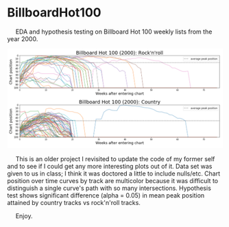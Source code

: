 # BillboardHot100
&nbsp;&nbsp;&nbsp;&nbsp;&nbsp;EDA and hypothesis testing on Billboard Hot 100 weekly lists from the year 2000.

![](assets/rnr_country.png)

&nbsp;&nbsp;&nbsp;&nbsp;&nbsp;This is an older project I revisited to update the code of my former self and to see if I could get any more interesting plots out of it.  Data set was given to us in class; I think it was doctored a little to include nulls/etc.  Chart position over time curves by track are multicolor because it was difficult to distinguish a single curve's path with so many intersections.  Hypothesis test shows significant difference (alpha = 0.05) in mean peak position attained by country tracks vs rock'n'roll tracks.  

&nbsp;&nbsp;&nbsp;&nbsp;&nbsp;Enjoy.
